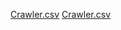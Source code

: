 [Crawler.csv](https://github.com/ITZ-FJ/ITZ-FJ/files/9034867/Crawler.csv)
[Crawler.csv](https://github.com/ITZ-FJ/ITZ-FJ/files/9034868/Crawler.csv)
